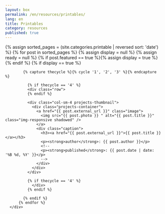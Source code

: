 ```yaml
---
layout: box
permalink: /en/resources/printables/
lang: en
title: Printables
category: resources
published: true
---
```


<div class="row">
  <div class="col-md-12">
      <div class="row">
        {% assign sorted_pages = (site.categories.printable | reversed sort: 'date') %}
          {% for post in sorted_pages %}
            {% assign display = null %}
            {% assign ready = null %}
            {% if post.featured == true %}{% assign display = true %}{% endif %}
            {% if display == true %}

            {% capture thecycle %}{% cycle '1', '2', '3' %}{% endcapture %}
    
              {% if thecycle == '4' %}
              <div class="row">
              {% endif %}

              <div class="col-sm-4 projects-thumbnail">
                <div class="projects-container">
                  <a href="{{ post.external_url }}" class="image">
                    <img src="{{ post.photo }} " alt="{{ post.title }}" class="img-responsive shadowed" />
                  </a>
                  <div class="caption">
                    <h3><a href="{{ post.external_url }}">{{ post.title }}</a></h3>
                    <p><strong>author</strong>: {{ post.author }}</p>
                    <!--
                    <p><strong>published</strong>: {{ post.date | date: '%B %d, %Y' }}</p>
                    -->
                  </div>
                </div>
              </div>

              {% if thecycle == '4' %}
                </div>
              {% endif %}

            {% endif %}
          {% endfor %}
      </div>
  </div>
</div>

